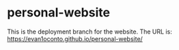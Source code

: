 # personal-website

This is the deployment branch for the website. The URL is: https://evan1oconto.github.io/personal-website/

